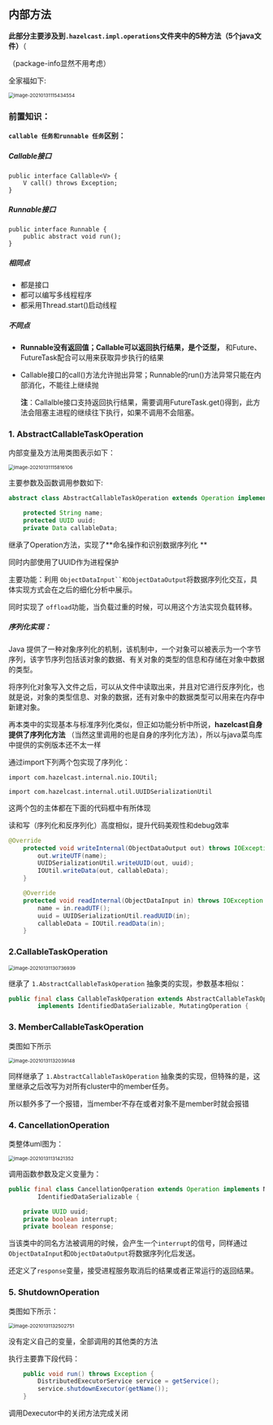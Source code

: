 ## 内部方法

**此部分主要涉及到`.hazelcast.impl.operations`文件夹中的5种方法（5个java文件）**（

（package-info显然不用考虑）

全家福如下:

<img src="../image/image-20210131115434554.png" alt="image-20210131115434554" style="zoom:67%;" />

### 前置知识：

**`callable 任务和runnable 任务`区别：** 

##### Callable接口

```
public interface Callable<V> {
    V call() throws Exception;
}
```

##### Runnable接口

```
public interface Runnable {
    public abstract void run();
}
```

##### 相同点

- 都是接口
- 都可以编写多线程程序
- 都采用Thread.start()启动线程

##### 不同点

- **Runnable没有返回值；Callable可以返回执行结果，是个泛型，** 和Future、FutureTask配合可以用来获取异步执行的结果

- Callable接口的call()方法允许抛出异常；Runnable的run()方法异常只能在内部消化，不能往上继续抛

  **注**：Callalble接口支持返回执行结果，需要调用FutureTask.get()得到，此方法会阻塞主进程的继续往下执行，如果不调用不会阻塞。

  

### 1. AbstractCallableTaskOperation

内部变量及方法用类图表示如下：

<img src="../image/image-20210131115816106.png" alt="image-20210131115816106" style="zoom:67%;" />

主要参数及函数调用参数如下:

```java
abstract class AbstractCallableTaskOperation extends Operation implements NamedOperation, IdentifiedDataSerializable {

    protected String name;
    protected UUID uuid;
    private Data callableData;
```

继承了Operation方法，实现了**命名操作和识别数据序列化 **

同时内部使用了UUID作为进程保护

主要功能：利用 `ObjectDataInput``和ObjectDataOutput`将数据序列化交互，具体实现方式会在之后的细化分析中展示。

同时实现了 `offload`功能，当负载过重的时候，可以用这个方法实现负载转移。

##### 序列化实现：

Java 提供了一种对象序列化的机制，该机制中，一个对象可以被表示为一个字节序列，该字节序列包括该对象的数据、有关对象的类型的信息和存储在对象中数据的类型。

将序列化对象写入文件之后，可以从文件中读取出来，并且对它进行反序列化，也就是说，对象的类型信息、对象的数据，还有对象中的数据类型可以用来在内存中新建对象。

再本类中的实现基本与标准序列化类似，但正如功能分析中所说，**hazelcast自身提供了序列化方法** （当然这里调用的也是自身的序列化方法），所以与java菜鸟库中提供的实例版本还不太一样

通过import下列两个包实现了序列化：

 `import com.hazelcast.internal.nio.IOUtil;` 

`import com.hazelcast.internal.util.UUIDSerializationUtil`

这两个包的主体都在下面的代码框中有所体现

读和写（序列化和反序列化）高度相似，提升代码美观性和debug效率

```java
@Override
    protected void writeInternal(ObjectDataOutput out) throws IOException {
        out.writeUTF(name);
        UUIDSerializationUtil.writeUUID(out, uuid);
        IOUtil.writeData(out, callableData);
    }

    @Override
    protected void readInternal(ObjectDataInput in) throws IOException {
        name = in.readUTF();
        uuid = UUIDSerializationUtil.readUUID(in);
        callableData = IOUtil.readData(in);
    }
```



### 2.CallableTaskOperation

<img src="../image/image-20210131130736939.png" alt="image-20210131130736939" style="zoom:67%;" />

继承了 `1.AbstractCallableTaskOperation` 抽象类的实现，参数基本相似：

```java
public final class CallableTaskOperation extends AbstractCallableTaskOperation
        implements IdentifiedDataSerializable, MutatingOperation {
```



### 3. MemberCallableTaskOperation

类图如下所示

<img src="../image/image-20210131132039148.png" alt="image-20210131132039148" style="zoom:67%;" />

同样继承了 `1.AbstractCallableTaskOperation` 抽象类的实现，但特殊的是，这里继承之后改写为对所有cluster中的member任务。

所以额外多了一个报错，当member不存在或者对象不是member时就会报错

### 4. CancellationOperation

类整体uml图为：

<img src="../image/image-20210131131421352.png" alt="image-20210131131421352" style="zoom:67%;" />

调用函数参数及定义变量为：

```java
public final class CancellationOperation extends Operation implements NamedOperation, MutatingOperation,
        IdentifiedDataSerializable {

    private UUID uuid;
    private boolean interrupt;
    private boolean response;
```

当该类中的同名方法被调用的时候，会产生一个`interrupt`的信号，同样通过`ObjectDataInput`和`ObjectDataOutput`将数据序列化后发送。

还定义了`response`变量，接受进程服务取消后的结果或者正常运行的返回结果。



### 5. ShutdownOperation

类图如下所示： 

<img src="../image/image-20210131132502751.png" alt="image-20210131132502751" style="zoom:67%;" />

没有定义自己的变量，全部调用的其他类的方法

执行主要靠下段代码：

```java
    public void run() throws Exception {
        DistributedExecutorService service = getService();
        service.shutdownExecutor(getName());
    }
```

调用Dexecutor中的关闭方法完成关闭

